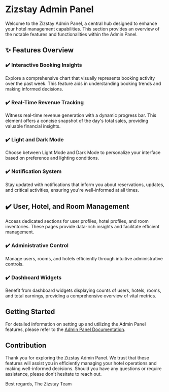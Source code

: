 # Zizstay Admin Panel

Welcome to the Zizstay Admin Panel, a central hub designed to enhance your hotel management capabilities. This section provides an overview of the notable features and functionalities within the Admin Panel.

## ✨ Features Overview

### ✔️ Interactive Booking Insights

Explore a comprehensive chart that visually represents booking activity over the past week. This feature aids in understanding booking trends and making informed decisions.

### ✔️ Real-Time Revenue Tracking

Witness real-time revenue generation with a dynamic progress bar. This element offers a concise snapshot of the day's total sales, providing valuable financial insights.

### ✔️ Light and Dark Mode

Choose between Light Mode and Dark Mode to personalize your interface based on preference and lighting conditions.

### ✔️ Notification System

Stay updated with notifications that inform you about reservations, updates, and critical activities, ensuring you're well-informed at all times.

##  ✔️ User, Hotel, and Room Management

Access dedicated sections for user profiles, hotel profiles, and room inventories. These pages provide data-rich insights and facilitate efficient management.

### ✔️ Administrative Control

Manage users, rooms, and hotels efficiently through intuitive administrative controls.

### ✔️ Dashboard Widgets

Benefit from dashboard widgets displaying counts of users, hotels, rooms, and total earnings, providing a comprehensive overview of vital metrics.

## Getting Started

For detailed information on setting up and utilizing the Admin Panel features, please refer to the [Admin Panel Documentation](./admin/README.md).

## Contribution



Thank you for exploring the Zizstay Admin Panel. We trust that these features will assist you in efficiently managing your hotel operations and making well-informed decisions. Should you have any questions or require assistance, please don't hesitate to reach out.

Best regards,
The Zizstay Team
